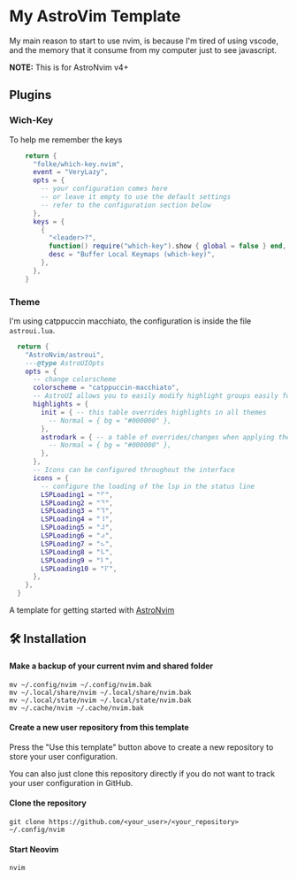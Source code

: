 # My AstroVim Template

My main reason to start to use nvim, is because I'm tired of using vscode,
and the memory that it consume from my computer just to see javascript.

**NOTE:** This is for AstroNvim v4+

## Plugins

### Wich-Key

To help me remember the keys

```lua
    return {
      "folke/which-key.nvim",
      event = "VeryLazy",
      opts = {
        -- your configuration comes here
        -- or leave it empty to use the default settings
        -- refer to the configuration section below
      },
      keys = {
        {
          "<leader>?",
          function() require("which-key").show { global = false } end,
          desc = "Buffer Local Keymaps (which-key)",
        },
      },
    }

```

### Theme

I'm using catppuccin macchiato, the configuration is inside the file `astroui.lua`.

```lua
  return {
    "AstroNvim/astroui",
    ---@type AstroUIOpts
    opts = {
      -- change colorscheme
      colorscheme = "catppuccin-macchiato",
      -- AstroUI allows you to easily modify highlight groups easily for any and all colorschemes
      highlights = {
        init = { -- this table overrides highlights in all themes
          -- Normal = { bg = "#000000" },
        },
        astrodark = { -- a table of overrides/changes when applying the astrotheme theme
          -- Normal = { bg = "#000000" },
        },
      },
      -- Icons can be configured throughout the interface
      icons = {
        -- configure the loading of the lsp in the status line
        LSPLoading1 = "⠋",
        LSPLoading2 = "⠙",
        LSPLoading3 = "⠹",
        LSPLoading4 = "⠸",
        LSPLoading5 = "⠼",
        LSPLoading6 = "⠴",
        LSPLoading7 = "⠦",
        LSPLoading8 = "⠧",
        LSPLoading9 = "⠇",
        LSPLoading10 = "⠏",
      },
    },
  }

```

A template for getting started with [AstroNvim](https://github.com/AstroNvim/AstroNvim)

## 🛠️ Installation

#### Make a backup of your current nvim and shared folder

```shell
mv ~/.config/nvim ~/.config/nvim.bak
mv ~/.local/share/nvim ~/.local/share/nvim.bak
mv ~/.local/state/nvim ~/.local/state/nvim.bak
mv ~/.cache/nvim ~/.cache/nvim.bak
```

#### Create a new user repository from this template

Press the "Use this template" button above to create a new repository to store your user configuration.

You can also just clone this repository directly if you do not want to track your user configuration in GitHub.

#### Clone the repository

```shell
git clone https://github.com/<your_user>/<your_repository> ~/.config/nvim
```

#### Start Neovim

```shell
nvim
```
